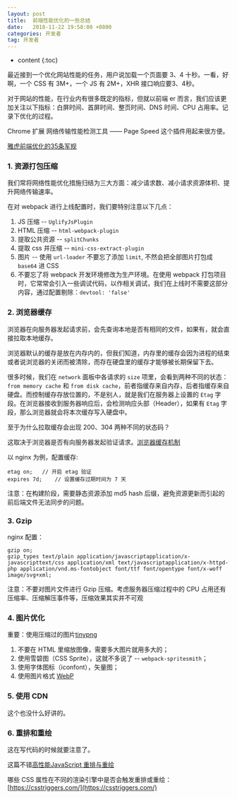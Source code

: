 ```yaml
---
layout: post
title:  前端性能优化的一些总结
date:   2018-11-22 19:58:00 +0800
categories: 开发者
tag: 开发者
---
```


* content
{:toc}

最近接到一个优化网站性能的任务，用户说加载一个页面要 3、4 十秒。一看，好啊，一个 CSS 有 3M+，一个 JS 有 2M+，XHR 接口响应要3、4秒。

对于网站的性能，在行业内有很多既定的指标，但就以前端 er 而言，我们应该更加关注以下指标：白屏时间、首屏时间、整页时间、DNS 时间、CPU 占用率。记录下优化的过程。

Chrome 扩展 网络传输性能检测工具 —— Page Speed 这个插件用起来很方便。

[雅虎前端优化的35条军规](https://peiyanhuang.github.io/MyBlog/2017/03/13/Yahoo/)

### 1. 资源打包压缩

我们常将网络性能优化措施归结为三大方面：减少请求数、减小请求资源体积、提升网络传输速率。

在对 webpack 进行上线配置时，我们要特别注意以下几点：

1. JS 压缩 -- `UglifyJsPlugin`
2. HTML 压缩 -- `html-webpack-plugin`
3. 提取公共资源 -- `splitChunks`
4. 提取 css 并压缩 -- `mini-css-extract-plugin`
5. 图片 -- 使用 `url-loader` 不要忘了添加 `limit`, 不然会把全部图片打包成 `base64` 进 CSS
6. 不要忘了将 webpack 开发环境修改为生产环境。在使用 webpack 打包项目时，它常常会引入一些调试代码，以作相关调试，我们在上线时不需要这部分内容，通过配置剔除：`devtool: 'false'`

### 2. 浏览器缓存

浏览器在向服务器发起请求前，会先查询本地是否有相同的文件，如果有，就会直接拉取本地缓存。

浏览器默认的缓存是放在内存内的，但我们知道，内存里的缓存会因为进程的结束或者说浏览器的关闭而被清除，而存在硬盘里的缓存才能够被长期保留下去。

很多时候，我们在 `network` 面板中各请求的 `size` 项里，会看到两种不同的状态：`from memory cache` 和 `from disk cache`，前者指缓存来自内存，后者指缓存来自硬盘。而控制缓存存放位置的，不是别人，就是我们在服务器上设置的 `Etag` 字段。在浏览器接收到服务器响应后，会检测响应头部（Header），如果有 `Etag` 字段，那么浏览器就会将本次缓存写入硬盘中。

至于为什么拉取缓存会出现 200、304 两种不同的状态码？

这取决于浏览器是否有向服务器发起验证请求。[浏览器缓存机制](https://peiyanhuang.github.io/MyBlog/2018/11/21/%E6%B5%8F%E8%A7%88%E5%99%A8%E7%BC%93%E5%AD%98/)

以 nginx 为例，配置缓存:

```
etag on;   // 开启 etag 验证
expires 7d;    // 设置缓存过期时间为 7 天
```

注意：在构建阶段，需要静态资源添加 md5 hash 后缀，避免资源更新而引起的前后端文件无法同步的问题。

### 3. Gzip

nginx 配置：

```
gzip on;
gzip_types text/plain application/javascriptapplication/x-javascripttext/css application/xml text/javascriptapplication/x-httpd-php application/vnd.ms-fontobject font/ttf font/opentype font/x-woff image/svg+xml;
```

注意：不要对图片文件进行 Gzip 压缩。考虑服务器压缩过程中的 CPU 占用还有压缩率、压缩解压事件等，压缩效果其实并不可观

### 4. 图片优化

重要：使用压缩过的图片[tinypng](https://tinypng.com/)

1. 不要在 HTML 里缩放图像，需要多大图片就用多大的；
2. 使用雪碧图（CSS Sprite），这就不多说了 -- `webpack-spritesmith`；
3. 使用字体图标（iconfont），矢量图；
4. 使用图片格式 [WebP](https://peiyanhuang.github.io/MyBlog/2017/01/10/WebP-APNG/)

### 5. 使用 CDN

这个也没什么好讲的。

### 6. 重排和重绘

这在写代码的时候就要注意了。

这篇不错[高性能JavaScript 重排与重绘](https://www.cnblogs.com/zichi/p/4720000.html)

哪些 CSS 属性在不同的渲染引擎中是否会触发重排或重绘：[https://csstriggers.com/](https://csstriggers.com/)